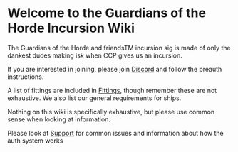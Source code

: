 # Welcome to the Guardians of the Horde Incursion Wiki

The Guardians of the Horde and friendsTM incursion sig is made of only the dankest dudes making isk when CCP gives us an incursion.


If you are interested in joining, please join [Discord](https://discord.gg/A2kMpSf) and follow the preauth instructions.


A list of fittings are included in [Fittings](fittings.md), though remember these are not exhaustive. We also list our general requirements for ships.


Nothing on this wiki is specifically exhaustive, but please use common sense when looking at information.

Please look at [Support](support.md) for common issues and information about how the auth system works

